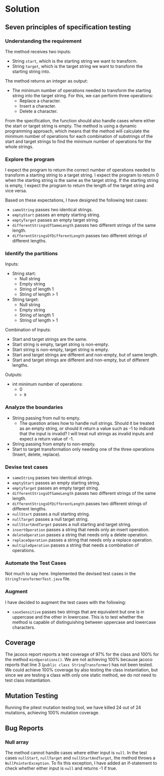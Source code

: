 # Solution

## Seven principles of specification testing

### Understanding the requirement

The method receives two inputs:
- String `start`, which is the starting string we want to transform.
- String `target`, which is the target string we want to transform the starting string into.

The method returns an integer as output:
- The minimum number of operations needed to transform the starting string into the target string. For this, we can perform three operations:
  - Replace a character.
  - Insert a character.
  - Delete a character.

From the specification, the function should also handle cases where either the start or target string is empty. The method is using a dynamic programming approach, which means that the method will calculate the minimum number of operations for each combination of substrings of the start and target strings to find the minimum number of operations for the whole strings.

### Explore the program

I expect the program to return the correct number of operations needed to transform a starting string to a target string.
I expect the program to return 0 when the starting string is the same as the target string.
If the starting string is empty, I expect the program to return the length of the target string and vice versa. 

Based on these expectations, I have designed the following test cases:
- `sameString` passes two identical strings.
- `emptyStart` passes an empty starting string.
- `emptyTarget` passes an empty target string.
- `differentStringsOfSameLength` passes two different strings of the same length.
- `differentStringsOfDifferentLength` passes two different strings of different lengths.

### Identify the partitions

Inputs:
- String start:
  - Null string
  - Empty string
  - String of length 1
  - String of length > 1
- String target:
  - Null string
  - Empty string
  - String of length 1
  - String of length > 1

Combination of Inputs:
- Start and target strings are the same.
- Start string is empty, target string is non-empty.
- Start string is non-empty, target string is empty.
- Start and target strings are different and non-empty, but of same length.
- Start and target strings are different and non-empty, but of different lengths.

Outputs:
- int minimum number of operations:
  - 0
  - `> 0`


### Analyze the boundaries

- String passing from null to empty.
  - The question arises how to handle null strings. Should it be treated as an empty string, or should it return a value such as -1 to indicate that the input is invalid? I will treat null strings as invalid inputs and expect a return value of -1.
- String passing from empty to non-empty.
- Start to target transformation only needing one of the three operations (Insert, delete, replace).


### Devise test cases

- `sameString` passes two identical strings.
- `emptyStart` passes an empty starting string.
- `emptyTarget` passes an empty target string.
- `differentStringsOfSameLength` passes two different strings of the same length.
- `differentStringsOfDifferentLength` passes two different strings of different lengths.
- `nullStart` passes a null starting string.
- `nullTarget` passes a null target string.
- `nullStartAndTarget` passes a null starting and target string.
- `insertOperation` passes a string that needs only an insert operation.
- `deleteOperation` passes a string that needs only a delete operation.
- `replaceOperation` passes a string that needs only a replace operation.
- `multipleOperation` passes a string that needs a combination of operations.

### Automate the Test Cases

Not much to say here. Implemented the devised test cases in the `StringTransformerTest.java` file.


### Augment

I have decided to augment the test cases with the following:

- `caseSensitive` passes two strings that are equivalent but one is in uppercase and the other in lowercase. This is to test whether the method is capable of distinguishing between uppercase and lowercase characters.

## Coverage

The jacoco report reports a test coverage of 97% for the class and 100% for the method `minOperations()`. We are not achieving 100% because jacoco reports that line 3 (`public class StringTransformer`) has not been tested. We could achieve 100% coverage by also testing the class instantiation, but since we are testing a class with only one static method, we do not need to test class instantiation.

## Mutation Testing

Running the pitest mutation testing tool, we have killed 24 out of 24 mutations, achieving 100% mutation coverage.

## Bug Reports

### Null array

The method cannot handle cases where either input is `null`. In the test cases `nullStart`, `nullTarget` and `nullStartAndTarget`, the method throws a `NullPointerException`. To fix this exception, I have added an if-statement to check whether either input is `null` and returns -1 if true.